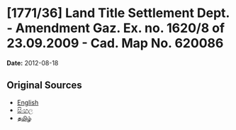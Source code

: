 # [1771/36] Land Title Settlement Dept. - Amendment Gaz. Ex. no. 1620/8 of 23.09.2009 - Cad. Map No. 620086

**Date:** 2012-08-18

## Original Sources

- [English](https://documents.gov.lk/view/extra-gazettes/2012/8/1771-36_E.pdf)
- [සිංහල](https://documents.gov.lk/view/extra-gazettes/2012/8/1771-36_S.pdf)
- [தமிழ்](https://documents.gov.lk/view/extra-gazettes/2012/8/1771-36_T.pdf)
